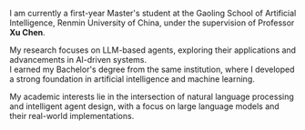 I am currently a first-year Master's student at the Gaoling School of Artificial Intelligence, Renmin University of China, under the supervision of Professor **Xu Chen**.       

My research focuses on LLM-based agents, exploring their applications and advancements in AI-driven systems.    
I earned my Bachelor's degree from the same institution, where I developed a strong foundation in artificial intelligence and machine learning.     

My academic interests lie in the intersection of natural language processing and intelligent agent design, with a focus on large language models and their real-world implementations.


